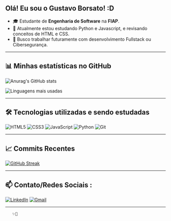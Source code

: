 ## Olá! Eu sou o Gustavo Borsato! :D

- 🎓 Estudante de **Engenharia de Software** na **FIAP**.  
- 🌱 Atualmente estou estudando Python e Javascript, e revisando conceitos de HTML e CSS.
- 👯 Busco trabalhar futuramente com desenvolvimento Fullstack ou Cibersegurança.

---

## 📊 Minhas estatísticas no GitHub

![Anurag's GitHub stats](https://github-readme-stats.vercel.app/api?username=GustavoBorsato40&show_icons=true&theme=tokyonight&hide_title=true)

![Linguagens mais usadas](https://github-readme-stats.vercel.app/api/top-langs/?username=GustavoBorsato40&layout=compact&theme=tokyonight)

---

## 🛠️ Tecnologias utilizadas e sendo estudadas
![HTML5](https://img.shields.io/badge/HTML5-E34F26?style=for-the-badge&logo=html5&logoColor=white)
![CSS3](https://img.shields.io/badge/CSS3-1572B6?style=for-the-badge&logo=css3&logoColor=white)
![JavaScript](https://img.shields.io/badge/JavaScript-F7DF1E?style=for-the-badge&logo=javascript&logoColor=black)
![Python](https://img.shields.io/badge/Python-3776AB?style=for-the-badge&logo=python&logoColor=white)
![Git](https://img.shields.io/badge/Git-F05032?style=for-the-badge&logo=git&logoColor=white)

---

## 📈 Commits Recentes

[![GitHub Streak](https://streak-stats.demolab.com?user=GustavoBorsato40&theme=tokyonight&date_format=M%20j%5B%2C%20Y%5D)](https://git.io/streak-stats)

---

## 📫 Contato/Redes Sociais :

[![LinkedIn](https://img.shields.io/badge/LinkedIn-%230077B5.svg?&style=for-the-badge&logo=linkedin&logoColor=white)](https://www.linkedin.com/in/gustavo-borsato-9877bb316/)
[![Gmail](https://img.shields.io/badge/Email-D14836?style=for-the-badge&logo=gmail&logoColor=white)](borsato.guga@gmail.com)

---

       ✨🚀
